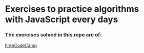 # Exercises to practice algorithms with JavaScript every days

<h3>The exercises solved in this repo are of:</h3>

<a href="https://www.freecodecamp.org/learn/">FreeCodeCamp</a>

